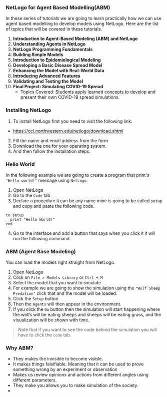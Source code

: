 ### NetLogo for Agent Based Modelling(ABM)

In these series of tutorials we are going to learn practically how we can use agent based modelling to develop models using NetLogo. Here are the list of topics that will be covered in these tutorials.

1. **Introduction to Agent-Based Modeling (ABM) and NetLogo**
2. **Understanding Agents in NetLogo**
3. **NetLogo Programming Fundamentals**
4. **Building Simple Models**
5. **Introduction to Epidemiological Modeling**
6. **Developing a Basic Disease Spread Model**
7. **Enhancing the Model with Real-World Data**
8. **Introducing Advanced Features**
9. **Validating and Testing the Model**
10. **Final Project: Simulating COVID-19 Spread**
    - Topics Covered: Students apply learned concepts to develop and present their own COVID-19 spread simulations.

### Installing NetLogo

1. To install NetLogo first you need to visit the following link:

- https://ccl.northwestern.edu/netlogo/download.shtml

2. Fill the name and email address from the form
3. Download the one for your operating system.
4. And then follow the installation steps.

### Hello World

In the following example we are going to create a program that print's `"Hello world!"` message using `NetLogo`.

1. Open NetLogo
2. Go to the `Code` tab
3. Declare a procedure it can be any name mine is going to be called `setup` and copy and paste the following code.

```shell
to setup
  print "Hello World!"
end
```

4. Go to the interface and add a button that says when you click it it will run the following command.

### ABM (Agent Base Modeling)

You can load the models right straight from NetLogo.

1. Open NetLogo
2. Click on `File > Models Library` or `Ctrl + M`
3. Select the model that you want to simulate
4. For example we are going to show the simulation using the `"Wolf Sheep Predation"` click that and the model will be loaded.
5. Click the `Setup` button
6. Then the `Agents` will then appear in the environment.
7. If you click the `Go` button then the simulation will start happening where the wolfs will be eating sheeps and sheeps will be eating grass, and the visualization will be shown with time.

> Note that if you want to see the code behind the simulation you will have to click the `code` tab.

### Why ABM?

- They makes the invisible to become visible.
- It makes things falsifiable. Meaning that it can be used to prove something wrong by an experiment or observation
- Makes us review opinions and actions from different angles using different parameters.
- They make you allows you to make simulation of the society.
-
